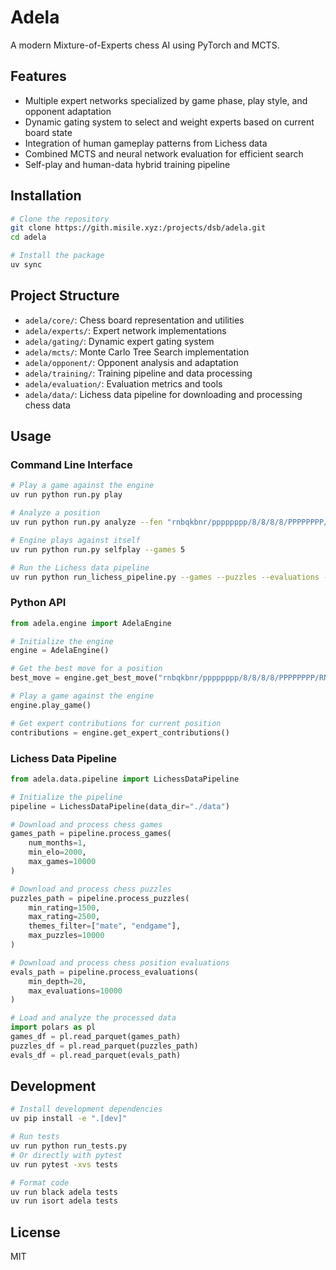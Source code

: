 # Adela

A modern Mixture-of-Experts chess AI using PyTorch and MCTS.

## Features

- Multiple expert networks specialized by game phase, play style, and opponent adaptation
- Dynamic gating system to select and weight experts based on current board state
- Integration of human gameplay patterns from Lichess data
- Combined MCTS and neural network evaluation for efficient search
- Self-play and human-data hybrid training pipeline

## Installation

```bash
# Clone the repository
git clone https://gith.misile.xyz:/projects/dsb/adela.git
cd adela

# Install the package
uv sync
```

## Project Structure

- `adela/core/`: Chess board representation and utilities
- `adela/experts/`: Expert network implementations
- `adela/gating/`: Dynamic expert gating system
- `adela/mcts/`: Monte Carlo Tree Search implementation
- `adela/opponent/`: Opponent analysis and adaptation
- `adela/training/`: Training pipeline and data processing
- `adela/evaluation/`: Evaluation metrics and tools
- `adela/data/`: Lichess data pipeline for downloading and processing chess data

## Usage

### Command Line Interface

```bash
# Play a game against the engine
uv run python run.py play

# Analyze a position
uv run python run.py analyze --fen "rnbqkbnr/pppppppp/8/8/8/8/PPPPPPPP/RNBQKBNR w KQkq - 0 1"

# Engine plays against itself
uv run python run.py selfplay --games 5

# Run the Lichess data pipeline
uv run python run_lichess_pipeline.py --games --puzzles --evaluations --num-months 1 --min-elo 2000
```

### Python API

```python
from adela.engine import AdelaEngine

# Initialize the engine
engine = AdelaEngine()

# Get the best move for a position
best_move = engine.get_best_move("rnbqkbnr/pppppppp/8/8/8/8/PPPPPPPP/RNBQKBNR w KQkq - 0 1")

# Play a game against the engine
engine.play_game()

# Get expert contributions for current position
contributions = engine.get_expert_contributions()
```

### Lichess Data Pipeline

```python
from adela.data.pipeline import LichessDataPipeline

# Initialize the pipeline
pipeline = LichessDataPipeline(data_dir="./data")

# Download and process chess games
games_path = pipeline.process_games(
    num_months=1,
    min_elo=2000,
    max_games=10000
)

# Download and process chess puzzles
puzzles_path = pipeline.process_puzzles(
    min_rating=1500,
    max_rating=2500,
    themes_filter=["mate", "endgame"],
    max_puzzles=10000
)

# Download and process chess position evaluations
evals_path = pipeline.process_evaluations(
    min_depth=20,
    max_evaluations=10000
)

# Load and analyze the processed data
import polars as pl
games_df = pl.read_parquet(games_path)
puzzles_df = pl.read_parquet(puzzles_path)
evals_df = pl.read_parquet(evals_path)
```

## Development

```bash
# Install development dependencies
uv pip install -e ".[dev]"

# Run tests
uv run python run_tests.py
# Or directly with pytest
uv run pytest -xvs tests

# Format code
uv run black adela tests
uv run isort adela tests
```

## License

MIT
